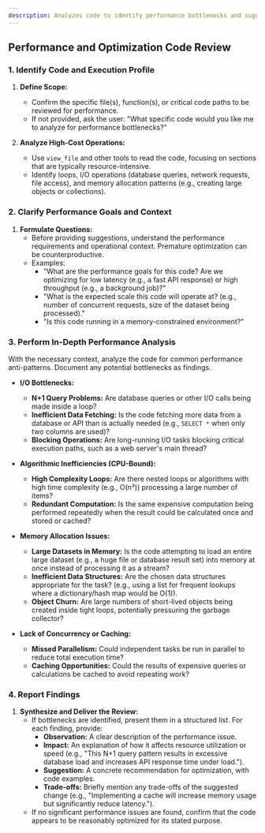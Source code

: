 ```yaml
---
description: Analyzes code to identify performance bottlenecks and suggests optimizations for improved resource utilization.
---
```


## Performance and Optimization Code Review

### 1. Identify Code and Execution Profile

1.  **Define Scope:**
    *   Confirm the specific file(s), function(s), or critical code paths to be reviewed for performance.
    *   If not provided, ask the user: "What specific code would you like me to analyze for performance bottlenecks?"

2.  **Analyze High-Cost Operations:**
    *   Use `view_file` and other tools to read the code, focusing on sections that are typically resource-intensive.
    *   Identify loops, I/O operations (database queries, network requests, file access), and memory allocation patterns (e.g., creating large objects or collections).

### 2. Clarify Performance Goals and Context

1.  **Formulate Questions:**
    *   Before providing suggestions, understand the performance requirements and operational context. Premature optimization can be counterproductive.
    *   Examples:
        *   "What are the performance goals for this code? Are we optimizing for low latency (e.g., a fast API response) or high throughput (e.g., a background job)?"
        *   "What is the expected scale this code will operate at? (e.g., number of concurrent requests, size of the dataset being processed)."
        *   "Is this code running in a memory-constrained environment?"

### 3. Perform In-Depth Performance Analysis

With the necessary context, analyze the code for common performance anti-patterns. Document any potential bottlenecks as findings.

*   **I/O Bottlenecks:**
    *   **N+1 Query Problems:** Are database queries or other I/O calls being made inside a loop?
    *   **Inefficient Data Fetching:** Is the code fetching more data from a database or API than is actually needed (e.g., `SELECT *` when only two columns are used)?
    *   **Blocking Operations:** Are long-running I/O tasks blocking critical execution paths, such as a web server's main thread?

*   **Algorithmic Inefficiencies (CPU-Bound):**
    *   **High Complexity Loops:** Are there nested loops or algorithms with high time complexity (e.g., O(n²)) processing a large number of items?
    *   **Redundant Computation:** Is the same expensive computation being performed repeatedly when the result could be calculated once and stored or cached?

*   **Memory Allocation Issues:**
    *   **Large Datasets in Memory:** Is the code attempting to load an entire large dataset (e.g., a huge file or database result set) into memory at once instead of processing it as a stream?
    *   **Inefficient Data Structures:** Are the chosen data structures appropriate for the task? (e.g., using a list for frequent lookups where a dictionary/hash map would be O(1)).
    *   **Object Churn:** Are large numbers of short-lived objects being created inside tight loops, potentially pressuring the garbage collector?

*   **Lack of Concurrency or Caching:**
    *   **Missed Parallelism:** Could independent tasks be run in parallel to reduce total execution time?
    *   **Caching Opportunities:** Could the results of expensive queries or calculations be cached to avoid repeating work?

### 4. Report Findings

1.  **Synthesize and Deliver the Review:**
    *   If bottlenecks are identified, present them in a structured list. For each finding, provide:
        *   **Observation:** A clear description of the performance issue.
        *   **Impact:** An explanation of how it affects resource utilization or speed (e.g., "This N+1 query pattern results in excessive database load and increases API response time under load.").
        *   **Suggestion:** A concrete recommendation for optimization, with code examples.
        *   **Trade-offs:** Briefly mention any trade-offs of the suggested change (e.g., "Implementing a cache will increase memory usage but significantly reduce latency.").
    *   If no significant performance issues are found, confirm that the code appears to be reasonably optimized for its stated purpose.